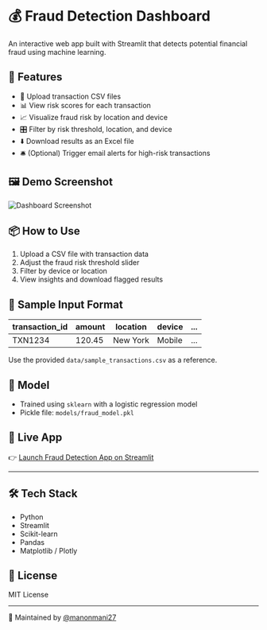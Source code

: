 
# 💰 Fraud Detection Dashboard

An interactive web app built with Streamlit that detects potential financial fraud using machine learning.

## 🚀 Features

- 📁 Upload transaction CSV files
- 📊 View risk scores for each transaction
- 📈 Visualize fraud risk by location and device
- 🎛️ Filter by risk threshold, location, and device
- ⬇️ Download results as an Excel file
- 🛎️ (Optional) Trigger email alerts for high-risk transactions

## 🖼️ Demo Screenshot

![Dashboard Screenshot](https://raw.githubusercontent.com/manonmani27/fraud-detection-dashboard/main/assets/dashboard_preview.png)

## 📦 How to Use

1. Upload a CSV file with transaction data
2. Adjust the fraud risk threshold slider
3. Filter by device or location
4. View insights and download flagged results

## 📂 Sample Input Format

| transaction_id | amount | location | device | ... |
|----------------|--------|----------|--------|-----|
| TXN1234        | 120.45 | New York | Mobile | ... |

Use the provided `data/sample_transactions.csv` as a reference.

## 🧠 Model

- Trained using `sklearn` with a logistic regression model
- Pickle file: `models/fraud_model.pkl`

## 🔗 Live App

👉 [Launch Fraud Detection App on Streamlit](https://fraud-detection-dashboard.streamlit.app)

---

## 🛠️ Tech Stack

- Python
- Streamlit
- Scikit-learn
- Pandas
- Matplotlib / Plotly

## 📄 License

MIT License

---

👤 Maintained by [@manonmani27](https://github.com/manonmani27)
